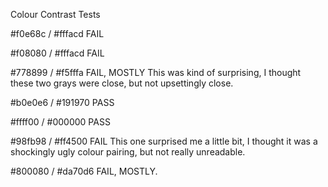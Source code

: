 
Colour Contrast Tests

#f0e68c / #fffacd FAIL

#f08080 / #fffacd FAIL

#778899 / #f5fffa FAIL, MOSTLY 
This was kind of surprising, I thought these two grays were close, but not upsettingly close.

#b0e0e6 / #191970 PASS

#ffff00 / #000000 PASS

#98fb98 / #ff4500 FAIL 
This one surprised me a little bit, I thought it was a shockingly ugly colour pairing, but not really unreadable. 

#800080 / #da70d6 FAIL, MOSTLY. 
